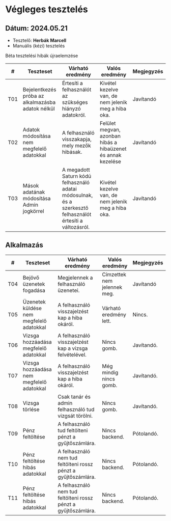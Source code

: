 # Végleges tesztelés

## **Dátum:** 2024.05.21
 - Tesztelő: **Herbák Marcell**
 - Manuális (kézi) tesztelés

Béta tesztelési hibák újraelemzése

| # | Teszteset | Várható eredmény | Valós eredmény | Megjegyzés |
|------------|------------|---------------|--------------------|------------|
| T01 | Bejelentkezés próba az alkalmazásba adatok nélkül | Értesíti a felhasználót az szükséges hiányzó adatokról.      | Kivétel kezelve van, de nem jelenik meg a hiba oka. | Javítandó |
| T02 | Adatok módosítása nem megfelelő adatokkal         | A felhasználó visszakapja, mely mezők hibásak.               | Felület megvan, azonban hibás a hibaüzenet és annak kezelése | Javítandó |
| T03 | Mások adatának módosítása Admin jogkörrel         | A megadott Saturn kódú felhasználó adatai módosulnak, és a szerkesztő felhasználót értesíti a változásról. | Kivétel kezelve van, de nem jelenik meg a hiba oka. | Javítandó |

## Alkalmazás
| # | Teszteset | Várható eredmény | Valós eredmény | Megjegyzés |
|------------|------------|---------------|--------------------|------------|
| T04 | Bejövő üzenetek fogadása | Megjelennek a felhasználó üzenetei. | Címzettek nem jelennek meg. | Javítandó |
| T05 | Üzenetek küldése nem megfelelő adatokkal | A felhasználó visszajelzést kap a hiba okáról. | Várható eredmény lett. | Nincs. |
| T06 | Vizsga hozzáadása megfelelő adatokkal | A felhasználó visszajelzést kap a vizsga felvételével. | Nincs gomb. | Javítandó. |
| T07 | Vizsga hozzáadása nem megfelelő adatokkal | A felhasználó visszajelzést kap a hiba okáról. | Még mindig nincs gomb. | Javítandó. |
| T08 | Vizsga törlése | Csak tanár és admin felhasználó tud vizgsát törölni. | Nincs gomb. | Javítandó. |
| T09 | Pénz feltöltése | A felhasználó tud feltölteni pénzt a gyűjtőszámlára. | Nincs backend. | Pótolandó. |
| T10 | Pénz feltöltése hibás adatokkal | A felhasználó nem tud feltölteni rossz pénzt a gyűjtőszámlára. | Nincs backend. | Pótolandó. |
| T11 | Pénz feltöltése hibás adatokkal | A felhasználó nem tud feltölteni rossz pénzt a gyűjtőszámlára. | Nincs backend. | Pótolandó. |
